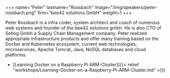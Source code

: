 +++
name="Peter"
lastname="Rossbach"
image="/img/speakers/peter-rossbach.png"
firm="bee42 solutions GmbH"
weight=1
+++

Peter Rossbach is a infra coder, system architect and coach of numerous web systems and founder of the bee42 solutions gmbh. He is also CTO of Setlog Gmbh a Supply Chain Management company. Peter realized appropriate infrastructure products and offer many training based on the Docker and Kubernetes ecosystem, current web technologies, microservices, Apache Tomcat, Java, NoSQL databases and cloud platforms.


* [Learning Docker on a Raspberry Pi ARM-Cluster]({{< relref "workshops/Learning-Docker-on-a-Raspberry-Pi-ARM-Cluster.md" >}})
